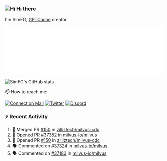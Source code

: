 ### <img src='https://qpluspicture.oss-cn-beijing.aliyuncs.com/6LjjQA/Hi.gif' alt='Hi' width="24"/> Hi there

I'm SimFG, [GPTCache](https://github.com/zilliztech/GPTCache) creator

![Metrics 👋](/metrics.plugin.followup.user.svg)

![SimFG's GitHub stats](https://github-readme-stats.vercel.app/api?username=SimFG&show_icons=true&theme=radical&count_private=true)

📫 How to reach me:

[![Connect on Mail](https://img.shields.io/badge/Ask%20me-anything-1abc9c.svg)](mailto:1142838399@qq.com)
[![Twitter](https://img.shields.io/twitter/follow/FogSim?style=social)](https://twitter.com/FogSim)
[![Discord](https://img.shields.io/discord/1092648432495251507?label=Discord&logo=discord)](https://discord.gg/Q8C6WEjSWV)

### :zap: Recent Activity

<!--START_SECTION:activity-->
1. 🎉 Merged PR [#150](https://github.com/zilliztech/milvus-cdc/pull/150) in [zilliztech/milvus-cdc](https://github.com/zilliztech/milvus-cdc)
2. 💪 Opened PR [#37352](https://github.com/milvus-io/milvus/pull/37352) in [milvus-io/milvus](https://github.com/milvus-io/milvus)
3. 💪 Opened PR [#150](https://github.com/zilliztech/milvus-cdc/pull/150) in [zilliztech/milvus-cdc](https://github.com/zilliztech/milvus-cdc)
4. 🗣 Commented on [#37324](https://github.com/milvus-io/milvus/issues/37324) in [milvus-io/milvus](https://github.com/milvus-io/milvus)
5. 🗣 Commented on [#37183](https://github.com/milvus-io/milvus/issues/37183) in [milvus-io/milvus](https://github.com/milvus-io/milvus)
<!--END_SECTION:activity-->

